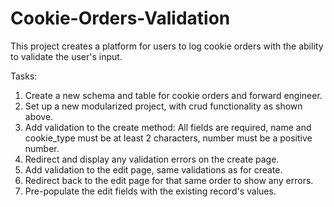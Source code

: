 # Cookie-Orders-Validation

This project creates a platform for users to log cookie orders with the ability to validate the user's input. 

Tasks:
1. Create a new schema and table for cookie orders and forward engineer.
2. Set up a new modularized project, with crud functionality as shown above.
3. Add validation to the create method: All fields are required, name and cookie_type must be at least 2 characters, number must be a positive number.
4. Redirect and display any validation errors on the create page.
5. Add validation to the edit page, same validations as for create.
6. Redirect back to the edit page for that same order to show any errors.
7. Pre-populate the edit fields with the existing record's values.
